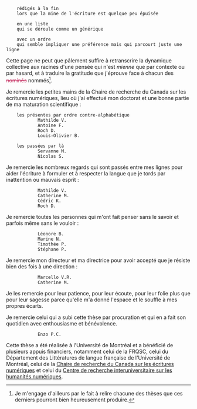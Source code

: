 
        rédigés à la fin
        lors que la mine de l'écriture est quelque peu épuisée

        en une liste
        qui se déroule comme un générique 

        avec un ordre
        qui semble impliquer une préférence mais qui parcourt juste une ligne

Cette page ne peut que pâlement suffire à retranscrire la dynamique collective aux racines d'une pensée qui n'est *mienne* que par contexte ou par hasard, et à traduire la gratitude que j'éprouve face à chacun des <strike style='color:rgb(196, 43, 94);'>nominés</strike> nommés[^relecture].  

Je remercie les petites mains de la Chaire de recherche du Canada sur les écritures numériques, lieu où j'ai effectué mon doctorat et une bonne partie de ma maturation scientifique : 

        les présentes par ordre contre-alphabétique
                Mathilde V.
                Antoine F.
                Roch D.
                Louis-Olivier B.

        les passées par là 
                Servanne M.
                Nicolas S.

Je remercie les nombreux regards qui sont passés entre mes lignes pour aider l'écriture à formuler et à respecter la langue que je tords par inattention ou mauvais esprit :

                Mathilde V.
                Catherine M.
                Cédric K. 
                Roch D. 

Je remercie toutes les personnes qui m'ont fait penser sans le savoir et parfois même sans le vouloir :

                Léonore B.
                Marine N. 
                Timothée P.
                Stéphane P. 

Je remercie mon directeur et ma directrice pour avoir accepté que je résiste bien des fois à une direction : 

                Marcello V.R.
                Catherine M.

Je les remercie pour leur patience, pour leur écoute, pour leur folie plus que pour leur sagesse parce qu'elle m'a donné l'espace et le souffle à mes propres écarts.

Je remercie celui qui a subi cette thèse par procuration et qui en a fait son quotidien avec enthousiasme et bénévolence. 

                Enzo P.C. 

Cette thèse a été réalisée à l'Université de Montréal et a bénéficié de plusieurs appuis financiers, notamment celui de la FRQSC, celui du Département des Littératures de langue française de l'Université de Montréal, celui de la [Chaire de recherche du Canada sur les écritures numériques](https://www.ecrituresnumeriques.ca/fr/) et celui du [Centre de recherche interuniversitaire sur les humanités numériques](https://www.crihn.org/). 

[^relecture]: Je m'engage d'ailleurs par le fait à relire chacune des thèses que ces derniers pourront bien heureusement produire.
